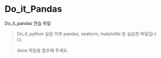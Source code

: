 # Do_it_Pandas

Do_it_pandas 연습 파일

> Do_it_python 실습 이후 pandas, seaborn, matplotlib 등 실습한 파일입니다.

> done 파일을 참조해 주세요.
